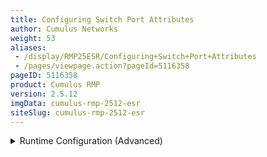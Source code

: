 ```yaml
---
title: Configuring Switch Port Attributes
author: Cumulus Networks
weight: 53
aliases:
 - /display/RMP25ESR/Configuring+Switch+Port+Attributes
 - /pages/viewpage.action?pageId=5116358
pageID: 5116358
product: Cumulus RMP
version: 2.5.12
imgData: cumulus-rmp-2512-esr
siteSlug: cumulus-rmp-2512-esr
---
```

<details>

This chapter discusses the various network interfaces on a switch
running Cumulus RMP.

## <span>Commands</span>

  - ethtool

  - ip

## <span>Man Pages</span>

  - man ethtool

  - man interfaces

  - man ip

  - man ip addr

  - man ip link

## <span>Configuration Files</span>

  - /etc/network/interfaces

## <span>Interface Types</span>

Cumulus RMP exposes network interfaces for several types of physical and
logical devices:

  - lo, network loopback device

  - ethN, switch management port(s), for out of band management only

  - swpN, switch front panel ports

  - (optional) brN, bridges (IEEE 802.1Q VLANs)

  - (optional) bondN, bonds (IEEE 802.3ad link aggregation trunks, or
    port channels)

## <span>Settings</span>

You can set the MTU, speed, duplex and auto-negotiation settings under a
physical or logical interface stanza:

    auto swp1
    iface swp1
       address 10.1.1.1/24
       mtu 9000
       link-speed 10000
       link-duplex full
       link-autoneg off

To load the updated configuration, run the `ifreload -a` command:

    cumulus@switch:~$ sudo ifreload -a

### <span>Port Speed and Duplexing</span>

Cumulus RMP supports both half- and
[full-duplex](http://en.wikipedia.org/wiki/Duplex_%28telecommunications%29)
configurations. Supported port speeds include 1G and 10G. Set the speeds
in terms of Mbps, where the setting for 1G is 1000 and 10G is 10000.

You can create a persistent configuration for port speeds in
`/etc/network/interfaces`. Add the appropriate lines for each switch
port stanza. For example:

    auto swp1
    iface swp1
       address 10.1.1.1/24
       link-speed 10000
       link-duplex full

{{%notice note%}}

If you specify the port speed in `/etc/network/interfaces`, you must
also specify the duplex mode setting along with it; otherwise, `ethtool`
defaults to half duplex.

{{%/notice%}}

You can also configure these settings at run time, using `ethtool`.

<summary>Runtime Configuration (Advanced) </summary>

<table>
<colgroup>
<col style="width: 100%" />
</colgroup>
<tbody>
<tr class="odd">
<td><p>{{%notice warning%}}</p>
<p>A runtime configuration is non-persistent, which means the configuration you create here does not persist after you reboot the switch.</p>
<p>{{%/notice%}}</p>
<p>You can use <code>ethtool</code> to configure duplexing and the speed for your switch ports. You must specify both port speed and duplexing in the <code>ethtool</code> command; auto-negotiation is optional. The following examples use swp1.</p>
<ul>
<li><p>To set the port speed to 1G, run:</p>
<pre><code>ethtool -s swp1 speed 1000 duplex full</code></pre></li>
<li><p>To set the port speed to 10G, run:</p>
<pre><code>ethtool -s swp1 speed 10000 duplex full</code></pre></li>
<li><p>To enable duplexing, run:</p>
<pre><code>ethtool -s swp1 speed 10000 duplex full|half</code></pre></li>
</ul></td>
</tr>
</tbody>
</table>

#### <span>Port Speed Limitations</span>

Ports can be configured to one speed less than their maximum speed.

| Switch port Type | Lowest Configurable Speed |
| ---------------- | ------------------------- |
| 1G               | 100 Mb                    |
| 10G              | 1 Gigabit (1000 Mb)       |

### <span>Auto-negotiation</span>

You can enable or disable
[auto-negotiation](http://en.wikipedia.org/wiki/Autonegotiation) (that
is, set it *on* or *off*) on a switch port.

    auto swp1
    iface swp1
       link-autoneg off

<summary>Runtime Configuration (Advanced) </summary>

<table>
<colgroup>
<col style="width: 100%" />
</colgroup>
<tbody>
<tr class="odd">
<td><p>{{%notice warning%}}</p>
<p>A runtime configuration is non-persistent, which means the configuration you create here does not persist after you reboot the switch.</p>
<p>{{%/notice%}}</p>
<p>You can use <code>ethtool</code> to configure auto-negotiation for your switch ports. The following example use swp1:</p>
<ul>
<li><p>To enable or disable auto-negotiation, run:</p>
<pre><code>ethtool -s swp1 speed 10000 duplex full autoneg on|off</code></pre></li>
</ul></td>
</tr>
</tbody>
</table>

<span id="src-5116358_ConfiguringSwitchPortAttributes-mtu"></span>

### <span>MTU</span>

Interface MTU applies to the management port, front panel port, bridge,
VLAN subinterfaces and bonds.

    auto swp1
    iface swp1
       mtu 9000

<summary>Runtime Configuration (Advanced) </summary>

<table>
<colgroup>
<col style="width: 100%" />
</colgroup>
<tbody>
<tr class="odd">
<td><p>{{%notice warning%}}</p>
<p>A runtime configuration is non-persistent, which means the configuration you create here does not persist after you reboot the switch.</p>
<p>{{%/notice%}}</p>
<p>To set swp1 to Jumbo Frame MTU=9000, use <code>ip link set</code>:</p>
<pre><code>cumulus@switch:~$ sudo ip link set dev swp1 mtu 9000
cumulus@switch:~$ ip link show dev swp1
3: swp1: &lt;BROADCAST,MULTICAST,UP,LOWER_UP&gt; mtu 9000 qdisc pfifo_fast state UP mode DEFAULT qlen 500
    link/ether 44:38:39:00:03:c1 brd ff:ff:ff:ff:ff:ff</code></pre></td>
</tr>
</tbody>
</table>

{{%notice warning%}}

You must take care to ensure there are no MTU mismatches in the
conversation path. MTU mismatches will result in dropped or truncated
packets, degrading or blocking network performance.

{{%/notice%}}

When you are configuring MTU for a bridge, its MTU setting is the lowest
MTU setting of any interface that is a member of that bridge (that is,
every interface specified in `bridge-ports` in the bridge configuration
in the `interfaces` file). Consider this bridge configuration:

    auto br0
    iface br0
        bridge-ports bond1 bond2 bond3 bond4 peer5
        bridge-vlan-aware yes
        bridge-vids 100-110
        bridge-stp on

In order for br0 to have an MTU of 9000, set the MTU for each of the
member interfaces (bond1 to bond 4, and peer5), to 9000 at minimum.

    auto peer5
    iface peer5
        bond-slaves swp3 swp4
        bond-mode 802.3ad
        bond-miimon 100
        bond-lacp-rate 1
        bond-min-links 1
        bond-xmit_hash_policy layer3+4
        mtu 9000

To show MTU, use `ip link show`:

    cumulus@switch:~$ ip link show dev swp1
    3: swp1: <BROADCAST,MULTICAST,UP,LOWER_UP> mtu 1500 qdisc pfifo_fast state UP mode DEFAULT qlen 500
        link/ether 44:38:39:00:03:c1 brd ff:ff:ff:ff:ff:ff

## <span>Verification and Troubleshooting Commands</span>

### <span>Statistics</span>

High-level interface statistics are available with the `ip -s link`
command:

    cumulus@switch:~$ ip -s link show dev swp1
    3: swp1: <BROADCAST,MULTICAST,UP,LOWER_UP> mtu 1500 qdisc pfifo_fast state UP mode DEFAULT qlen 500
        link/ether 44:38:39:00:03:c1 brd ff:ff:ff:ff:ff:ff
        RX: bytes  packets  errors  dropped overrun mcast
        21780      242      0       0       0       242
        TX: bytes  packets  errors  dropped carrier collsns
        1145554    11325    0       0       0       0

Low-level interface statistics are available with `ethtool`:

    cumulus@switch:~$ sudo ethtool -S swp1
    NIC statistics:
         HwIfInOctets: 21870
         HwIfInUcastPkts: 0
         HwIfInBcastPkts: 0
         HwIfInMcastPkts: 243
         HwIfOutOctets: 1148217
         HwIfOutUcastPkts: 0
         HwIfOutMcastPkts: 11353
         HwIfOutBcastPkts: 0
         HwIfInDiscards: 0
         HwIfInL3Drops: 0
         HwIfInBufferDrops: 0
         HwIfInAclDrops: 0
         HwIfInBlackholeDrops: 0
         HwIfInDot3LengthErrors: 0
         HwIfInErrors: 0
         SoftInErrors: 0
         SoftInDrops: 0
         SoftInFrameErrors: 0
         HwIfOutDiscards: 0
         HwIfOutErrors: 0
         HwIfOutQDrops: 0
         HwIfOutNonQDrops: 0
         SoftOutErrors: 0
         SoftOutDrops: 0
         SoftOutTxFifoFull: 0
         HwIfOutQLen: 0

### <span>Querying SFP Port Information</span>

You can verify SFP settings using `ethtool -m`. The following example
shows the output for 1G and 10G modules:

    cumulus@switch:~# sudo ethtool -m | egrep '(swp|RXPower :|TXPower :|EthernetComplianceCode)'
     
    swp1: SFP detected
                  EthernetComplianceCodes : 1000BASE-LX
                  RXPower : -10.4479dBm
                  TXPower : 18.0409dBm
    swp3: SFP detected
                  10GEthernetComplianceCode : 10G Base-LR
                  RXPower : -3.2532dBm
                  TXPower : -2.0817dBm

## <span>Useful Links</span>

  - <http://wiki.debian.org/NetworkConfiguration>

  - <http://www.linuxfoundation.org/collaborate/workgroups/networking/vlan>

  - <http://www.linuxfoundation.org/collaborate/workgroups/networking/bridge>

  - <http://www.linuxfoundation.org/collaborate/workgroups/networking/bonding>

<article id="html-search-results" class="ht-content" style="display: none;">

</article>

<footer id="ht-footer">

</footer>

</details>
